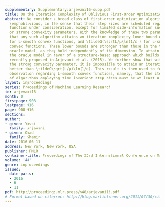 ```yaml
---
supplementary: Supplementary:arjevani16-supp.pdf
title: On the Iteration Complexity of Oblivious First-Order Optimization Algorithms
abstract: We consider a broad class of first-order optimization algorithms which are
  \emphoblivious, in the sense that their step sizes are scheduled regardless of the
  function under consideration, except for limited side-information such as smoothness
  or strong convexity parameters. With the knowledge of these two parameters, we show
  that any such algorithm attains an iteration complexity lower bound of Ω(\sqrtL/ε)
  for L-smooth convex functions, and \tildeΩ(\sqrtL/μ\ln(1/ε)) for L-smooth μ-strongly
  convex functions. These lower bounds are stronger than those in the traditional
  oracle model, as they hold independently of the dimension. To attain these, we abandon
  the oracle model in favor of a structure-based approach which builds upon a framework
  recently proposed in Arjevani et al. (2015). We further show that without knowing
  the strong convexity parameter, it is impossible to attain an iteration complexity
  better than \tildeΩ\sqrt(L/μ)\ln(1/ε). This result is then used to formalize an
  observation regarding L-smooth convex functions, namely, that the iteration complexity
  of algorithms employing time-invariant step sizes must be at least Ω(L/ε).
layout: inproceedings
series: Proceedings of Machine Learning Research
id: arjevani16
month: 0
firstpage: 908
lastpage: 916
page: 908-916
sections: 
author:
- given: Yossi
  family: Arjevani
- given: Ohad
  family: Shamir
date: 2016-06-11
address: New York, New York, USA
publisher: PMLR
container-title: Proceedings of The 33rd International Conference on Machine Learning
volume: '48'
genre: inproceedings
issued:
  date-parts:
  - 2016
  - 6
  - 11
pdf: http://proceedings.mlr.press/v48/arjevani16.pdf
# Format based on citeproc: http://blog.martinfenner.org/2013/07/30/citeproc-yaml-for-bibliographies/
---
```


